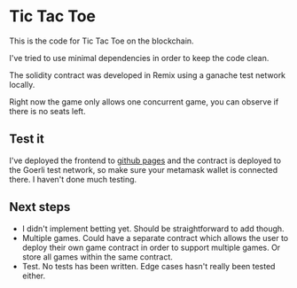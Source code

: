 # Tic Tac Toe

This is the code for Tic Tac Toe on the blockchain.

I've tried to use minimal dependencies in order to keep the code clean.

The solidity contract was developed in Remix using a ganache test network locally.

Right now the game only allows one concurrent game, you can observe if there is no seats left.

## Test it
I've deployed the frontend to [github pages](https://mludv.github.io/claystack_tictactoe/) and the contract is deployed to the Goerli test network, so make sure your metamask wallet is connected there. I haven't done much testing.

## Next steps
- I didn't implement betting yet. Should be straightforward to add though.
- Multiple games. Could have a separate contract which allows the user to deploy their own game contract in order to support multiple games. Or store all games within the same contract.
- Test. No tests has been written. Edge cases hasn't really been tested either.
